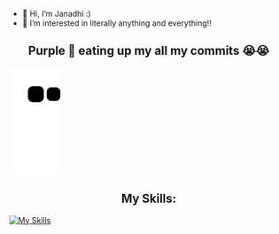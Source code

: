 - 👋 Hi, I’m Janadhi :)
- 👀 I’m interested in literally anything and everything!!

## <div align="center">Purple 🐍 eating up my all my commits 😭😭</div>
![snake gif](https://github.com/Janadhi14/Janadhi14/blob/output/github-contribution-grid-snake.svg)


## <div align="center">My Skills:</div>

 [![My Skills](https://skillicons.dev/icons?i=java,py,c,gitlab,tensorflow,linux,html,css,mysql)](https://skillicons.dev)
